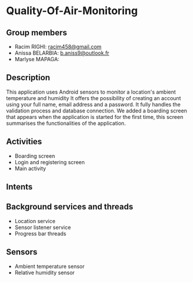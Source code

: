 # Quality-Of-Air-Monitoring

## Group members
 - Racim RIGHI: racim458@gmail.com
 - Anissa BELARBIA: b.aniss9@outlook.fr
 - Marlyse MAPAGA: 

## Description
This application uses Android sensors to monitor a location's ambient temperature and humidity
It offers the possibility of creating an account using your full name, email address and a password. It fully handles the validation process and database connection.
We added a boarding screen that appears when the application is started for the first time, this screen summarises the functionalities of the application.
 
## Activities
 - Boarding screen
 - Login and registering screen
 - Main activity
## Intents

## Background services and threads
 - Location service
 - Sensor listener service
 - Progress bar threads

## Sensors
 - Ambient temperature sensor
 - Relative humidity sensor

